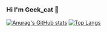 ### Hi I'm Geek_cat 👋
[![Anurag's GitHub stats](https://github-readme-stats.vercel.app/api?username=zhzhzhy)](https://github.com/anuraghazra/github-readme-stats)
[![Top Langs](https://github-readme-stats.vercel.app/api/top-langs/?username=zhzhzhy&layout=compact)](https://github.com/anuraghazra/github-readme-stats)

<!--
**Hello World**

-->

